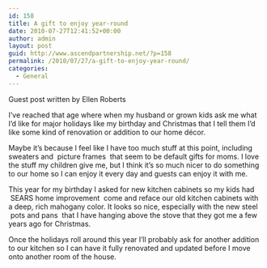 ```yaml
---
id: 158
title: A gift to enjoy year-round
date: 2010-07-27T12:41:52+00:00
author: admin
layout: post
guid: http://www.ascendpartnership.net/?p=158
permalink: /2010/07/27/a-gift-to-enjoy-year-round/
categories:
  - General
---
```

Guest post written by Ellen Roberts

I’ve reached that age where when my husband or grown kids ask me what I’d like for major holidays like my birthday and Christmas that I tell them I’d like some kind of renovation or addition to our home décor.

Maybe it’s because I feel like I have too much stuff at this point, including sweaters and &nbsp;picture frames&nbsp; that seem to be default gifts for moms. I love the stuff my children give me, but I think it’s so much nicer to do something to our home so I can enjoy it every day and guests can enjoy it with me.

This year for my birthday I asked for new kitchen cabinets so my kids had &nbsp;SEARS home improvement&nbsp; come and reface our old kitchen cabinets with a deep, rich mahogany color. It looks so nice, especially with the new steel &nbsp;pots and pans&nbsp; that I have hanging above the stove that they got me a few years ago for Christmas.

Once the holidays roll around this year I’ll probably ask for another addition to our kitchen so I can have it fully renovated and updated before I move onto another room of the house.